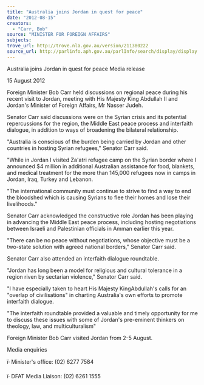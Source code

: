 ```yaml
---
title: "Australia joins Jordan in quest for peace"
date: "2012-08-15"
creators:
  - "Carr, Bob"
source: "MINISTER FOR FOREIGN AFFAIRS"
subjects:
trove_url: http://trove.nla.gov.au/version/211380222
source_url: http://parlinfo.aph.gov.au/parlInfo/search/display/display.w3p;query=Id%3A%22media/pressrel/2761380%22
---
```


 

 

 Australia joins Jordan in quest for  peace  Media release 

 15 August 2012 

 Foreign Minister Bob Carr held discussions on regional peace during his recent visit  to Jordan, meeting with His Majesty King Abdullah II and Jordan's Minister of Foreign  Affairs, Mr Nasser Judeh. 

 Senator Carr said discussions were on the Syrian crisis and its potential  repercussions for the region, the Middle East peace process and interfaith dialogue,  in addition to ways of broadening the bilateral relationship. 

 "Australia is conscious of the burden being carried by Jordan and other countries in  hosting Syrian refugees," Senator Carr said. 

 "While in Jordan I visited Za'atri refugee camp on the Syrian border where I  announced $4 million in additional Australian assistance for food, blankets, and  medical treatment for the more than 145,000 refugees now in camps in Jordan, Iraq,  Turkey and Lebanon. 

 "The international community must continue to strive to find a way to end the  bloodshed which is causing Syrians to flee their homes and lose their livelihoods." 

 Senator Carr acknowledged the constructive role Jordan has been playing in  advancing the Middle East peace process, including hosting negotiations between  Israeli and Palestinian officials in Amman earlier this year. 

 "There can be no peace without negotiations, whose objective must be a two-state  solution with agreed national borders," Senator Carr said. 

 Senator Carr also attended an interfaith dialogue roundtable. 

 "Jordan has long been a model for religious and cultural tolerance in a region riven  by sectarian violence," Senator Carr said. 

 "I have especially taken to heart His Majesty KingAbdullah's calls for an "overlap of  civilisations" in charting Australia's own efforts to promote interfaith dialogue. 

 "The interfaith roundtable provided a valuable and timely opportunity for me to  discuss these issues with some of Jordan's pre-eminent thinkers on theology, law,  and multiculturalism" 

 Foreign Minister Bob Carr visited Jordan from 2-5 August. 

 Media enquiries 

 ï· Minister's office: (02) 6277 7584 

 ï· DFAT Media Liaison: (02) 6261 1555 

 

